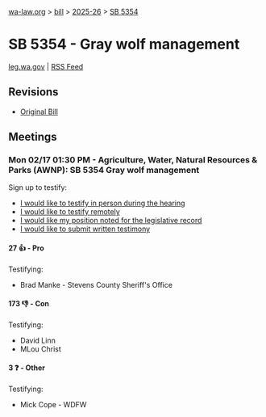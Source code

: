 [wa-law.org](/) > [bill](/bill/) > [2025-26](/bill/2025-26/) > [SB 5354](/bill/2025-26/sb/5354/)

# SB 5354 - Gray wolf management
[leg.wa.gov](https://app.leg.wa.gov/billsummary?BillNumber=5354&Year=2025&Initiative=false) | [RSS Feed](./rss.xml)

## Revisions
* [Original Bill](1/)

## Meetings
### Mon 02/17 01:30 PM - Agriculture, Water, Natural Resources & Parks (AWNP): SB 5354 Gray wolf management
Sign up to testify:
* [I would like to testify in person during the hearing](https://app.leg.wa.gov/csi/Testifier/Add?chamber=House&mId=32865&aId=164225&caId=25815&tId=1)
* [I would like to testify remotely](https://app.leg.wa.gov/csi/Testifier/Add?chamber=House&mId=32865&aId=164225&caId=25815&tId=2)
* [I would like my position noted for the legislative record](https://app.leg.wa.gov/csi/Testifier/Add?chamber=House&mId=32865&aId=164225&caId=25815&tId=3)
* [I would like to submit written testimony](https://app.leg.wa.gov/csi/Testifier/Add?chamber=House&mId=32865&aId=164225&caId=25815&tId=4)

#### 27 👍 - Pro
Testifying:
* Brad Manke - Stevens County Sheriff's Office

#### 173 👎 - Con
Testifying:
* David Linn
* MLou Christ

#### 3 ❓ - Other
Testifying:
* Mick Cope - WDFW
